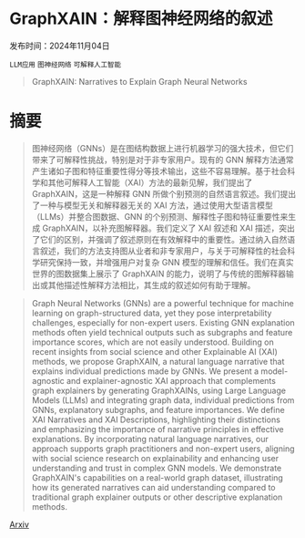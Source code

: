 # GraphXAIN：解释图神经网络的叙述

发布时间：2024年11月04日

`LLM应用` `图神经网络` `可解释人工智能`

> GraphXAIN: Narratives to Explain Graph Neural Networks

# 摘要

> 图神经网络（GNNs）是在图结构数据上进行机器学习的强大技术，但它们带来了可解释性挑战，特别是对于非专家用户。现有的 GNN 解释方法通常产生诸如子图和特征重要性得分等技术输出，这些不容易理解。基于社会科学和其他可解释人工智能（XAI）方法的最新见解，我们提出了 GraphXAIN，这是一种解释 GNN 所做个别预测的自然语言叙述。我们提出了一种与模型无关和解释器无关的 XAI 方法，通过使用大型语言模型（LLMs）并整合图数据、GNN 的个别预测、解释性子图和特征重要性来生成 GraphXAIN，以补充图解释器。我们定义了 XAI 叙述和 XAI 描述，突出了它们的区别，并强调了叙述原则在有效解释中的重要性。通过纳入自然语言叙述，我们的方法支持图从业者和非专家用户，与关于可解释性的社会科学研究保持一致，并增强用户对复杂 GNN 模型的理解和信任。我们在真实世界的图数据集上展示了 GraphXAIN 的能力，说明了与传统的图解释器输出或其他描述性解释方法相比，其生成的叙述如何有助于理解。

> Graph Neural Networks (GNNs) are a powerful technique for machine learning on graph-structured data, yet they pose interpretability challenges, especially for non-expert users. Existing GNN explanation methods often yield technical outputs such as subgraphs and feature importance scores, which are not easily understood. Building on recent insights from social science and other Explainable AI (XAI) methods, we propose GraphXAIN, a natural language narrative that explains individual predictions made by GNNs. We present a model-agnostic and explainer-agnostic XAI approach that complements graph explainers by generating GraphXAINs, using Large Language Models (LLMs) and integrating graph data, individual predictions from GNNs, explanatory subgraphs, and feature importances. We define XAI Narratives and XAI Descriptions, highlighting their distinctions and emphasizing the importance of narrative principles in effective explanations. By incorporating natural language narratives, our approach supports graph practitioners and non-expert users, aligning with social science research on explainability and enhancing user understanding and trust in complex GNN models. We demonstrate GraphXAIN's capabilities on a real-world graph dataset, illustrating how its generated narratives can aid understanding compared to traditional graph explainer outputs or other descriptive explanation methods.

[Arxiv](https://arxiv.org/abs/2411.02540)